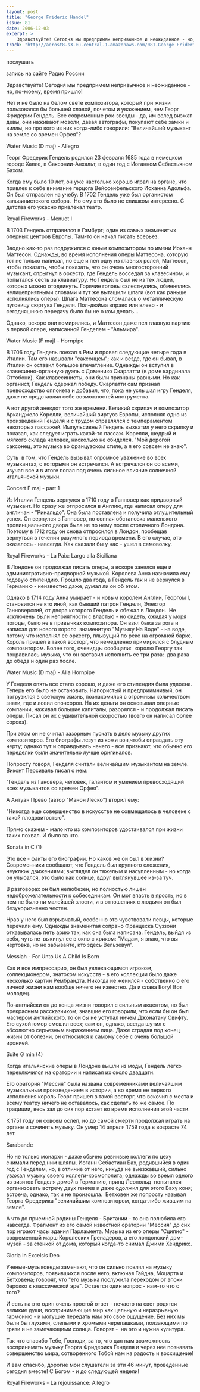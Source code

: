 ```yaml
---
layout: post
title: "George Frideric Handel"
issue: 81
date: 2006-12-03
excerpt: >
    Здравствуйте! Сегодня мы предпримем непривычное и неожиданное - но, по-моему, время пришло!
track: "http://aerost8.s3.eu-central-1.amazonaws.com/081-George Frideric Handel.mp3"
---
```


послушать

запись на сайте Радио России

Здравствуйте! Сегодня мы предпримем непривычное и неожиданное - но, по-моему, время пришло!

Нет и не было на белом свете композитора, который при жизни пользовался бы большей славой, почетом и уважением, чем Георг Фридерик Гендель. Все современные рок-звезды - да, им вслед визжат девы, они наживают мозоли, давая автографы, покупают себе замки и виллы, но про кого из них когда-либо говорили: "Величайший музыкант на земле со времен Орфея"?

Water Music (D maj) - Allegro

Георг Фредерик Гендель родился 23 февраля 1685 года в немецком городе Халле, в Саксонии-Анхальт, в один год с Иоганном Себастьяном Бахом.

Когда ему было 10 лет, он уже настолько хорошо играл на органе, что привлек к себе внимание герцога Вейссенфельского Иоханна Адольфа. Он был отправлен на учебу. В 1702 Гендель уже был органистом кальвинистского собора.  Но ему это было не слишком интересно. С детства его ужасно привлекал театр.

Royal Fireworks - Menuet I

В 1703 Гендель отправился в Гамбург; один из самых знаменитых оперных центров Европы. Там-то он начал писать всерьез.

Заодно как-то раз подружился с юным композитором по имени Иоханн Маттесон. Однажды, во время исполнения оперы Маттесона, которую тот не только написал, но еще и пел одну из главных ролей, Маттесон, чтобы показать, чтобы показать, что он очень многосторонний музыкант, спрыгнул в оркестр, где Гендель восседал за клавесином, и попытался сесть за клавиатуру. Но Гендель был не из тех людей, которых можно отодвинуть. Горячие головы схлестнулись, обменялись нелицеприятными словами и тут же вытащили шпаги (вот как раньше исполнялись оперы). Шпага Маттесона сломалась о металлическую пуговицу сюртука Генделя. Пол-дюйма вправо или влево - и сегодняшнюю передачу было бы не о ком делать...

Однако, вскоре они помирились, и Маттесон даже пел главную партию в первой опере, написанной Генделем - "Альмира".

Water Music (F maj) - Hornpipe

В 1706 году Гендель поехал в Рим и провел следующие четыре года в Италии. Там его называли "саксонцем"; как и везде, где он бывал, в Италии он оставил большое впечатление. Однажды он вступил в клавесинно-органную дуэль с Доменико Скарлатти (в доме кардинала Оттобони). Как клавесинисты, они были признаны равными. Но как органист, Гендель одержал победу. Скарлатти сам признал превосходство оппонета и добавил, что, пока не услышал игру Генделя, даже не представлял себе возможностей инструмента.

А вот другой анекдот того же времени. Великий скрипач и композитор Арканджело Корелли, величайший виртуоз Европы, исполнял одно из произведений Генделя и с трудом справлялся с темпераментом некоторых пассажей. Импульсивный Гендель выхватил у него скрипку и показал, как следует играть какой-то пассаж. Корелли, шедрый и мягкого склада человек, нисколько не обиделся. "Мой дорогой саксонец, это музыка во французском стиле, а я его совсем не знаю".

Суть  в том, что Гендель вызывал огромное уважение во всех музыкантах, с которыми он встречался. А встречался он со всеми, изучал все и в итоге попал под очень сильное влияние солнечной итальянской музыки.

Concert F maj - part 1

Из Италии Гендель вернулся в 1710 году в Ганновер как придворный музыкант. Но сразу же отпросился в Англию, где написал оперу для англичан - "Ринальдо". Она была поставлена и получила оглушительный успех. Он вернулся в Ганновер, но сонная обстановка маленького провинциального двора была не по нему после столичного Лондона. Поэтому в 1712 году он снова отпросился в Лондон, пообещав вернуться в течении разумного периода времени. В его случае, это оказалось - навсегда. Как сказали бы у нас - ушел в самоволку.

Royal Fireworks - La Paix: Largo alla Siciliana

В Лондоне он продолжал писать оперы, а вскоре занялся еще и административно-придворной музыкой. Королева Анна назначила ему годовую стипендию. Прошло два года, а Гендель так и не вернулся в Германию - неизвестно даже, думал ли он об этом.

Однако в 1714 году Анна умирает - и новым королем Англии, Георгом I, становится не кто иной, как бывший патрон Генделя, Электор Ганноверский, от двора которого Гендель и сбежал в Лондон.  Не исключены были неприятности с властью - но сидеть, ожидая у моря погоды, было не в привычках композитора. Он взял быка за рога и написал для нового короля  знаменитую "Музыку На Воде" - на воде, потому что исполнял ее оркестр, плывущий по реке на огромной барке. Король пришел в такой восторг, что немедленно примирился с блудным композитором. Более того, очевидцы сообщали:  королю Георгу так понравилась музыка, что он заставил исполнить ее три раза:  два раза до обеда и один раз после.

Water Music (D maj) - Alla Hornpipe

У Генделя опять все стало хорошо, и даже его стипендия была удвоена. Теперь его было не остановить. Напористый и предприимчивый, он погрузился в светскую жизнь, познакомился с огромным количеством знати, где и ловил спонсоров. На их деньги он основывал оперные компании, наживал большие капиталы, разорялся - и продолжал писать оперы. Писал он их с удивительной скоростью (всего он написал более сорока).

При этом он не считал зазорным пускать в дело музыку других композиторов. Его биографы лезут из кожи вон,чтобы оправдать эту черту; однако тут и оправдывать нечего - все признают, что обычно его переделки были значительно лучше оригиналов.

Попросту говоря, Генделя считали величайшим музыкантом на земле. Виконт Персиваль писал о нем:

"Гендель из Гановера, человек, талантом и умением превосходящий всех музыкантов со времен Орфея".

А Антуан Прево (автор "Манон Леско") вторил ему:

"Никогда еще совершенство в искусстве не совмещалось в человеке с такой плодовитостью".

Прямо скажем - мало кто из композиторов удостаивался при жизни таких похвал. И было за что.

Sonata in C (1)

Это все - факты его биографии. Но каков же он был в жизни? Современники сообщают, что Гендель был крупного сложения, неуклюж движениями; выглядел он тяжелым и насупленным - но когда он улыбался, это было как солнце, вдруг выглянувшее из-за туч.

В разговорах он был нелюбезен, но полностью лишен недоброжелательности к собеседникам. Он мог впасть в ярость, но в нем не было ни малейшей злости, и в отношениях с людьми он был безукоризненно честен.

Нрав у него был взрывчатый, особенно это чувствовали певцы, которые перечили ему. Однажды знаменитая сопрано Францеска Суззони отказывалась петь арию так, как она была написана. Гендель, выйдя из себя, чуть не  выкинул ее в окно с криком: "Мадам, я знаю, что вы чертовка, но не забывайте, кто здесь Вельзевул".

Messiah - For Unto Us A Child Is Born

Как и все импрессарио, он был увлекающимся игроком, коллекционером, знатоком искусств - в его коллекции было даже несколько картин Рембрандта. Никогда не женился - собственно о его личной жизни нам вообще ничего не известно. Да и слава Богу! Вот молодец.

По-английски он до конца жизни говорил с сильным акцентом, но был прекрасным рассказчиком; знавшие его говорили, что если бы он был мастером английского, то он бы не уступал ничем Джонатану Свифту. Его сухой юмор смешил всех; сам он, однако, всегда шутил с абсолютно серьезным выражением лица. Даже страдая под конец жизни от болезни, он относился к самому себе с очень большой иронией.

Suite G min (4)

Когда итальянские оперы в Лондоне вышли из моды, Гендель легко переключился на оратории и написал их около двадцати.

Его оратория "Мессия" была названа современниками величайшим музыкальным произведением в истории, а во время ее первого исполнения король Георг пришел в такой восторг, что вскочил с места и всему театру ничего не оставалось, как сделать то же самое. По традиции, весь зал до сих пор встает во время исполнения этой части.

К 1751 году он совсем ослеп, но до самой смерти продолжал играть на органе и сочинять музыку. Он умер 14 апреля 1759 года в возрасте 74 лет.

Sarabande

Но не только монархи - даже обычно ревнивые коллеги по цеху снимали перед ним шляпы. Иоганн Себастиан Бах, родившийся в один год с Генделем, но, в отличие от него, никуда не выезжавший, сильно уважал музыку своего коллеги-космополита; однажды во время одного из визитов Генделя домой в Германию, принц Леопольд  попытался организовать встречу двух гениев и даже одолжил для этого Баху коня; встреча, однако, так и не произошла.  Бетховен же попросту называл Георга Фредерика "величайшим композитором, когда-либо жившим на земле".

А что до приемной родины Генделя - Британии - то она полюбила его навсегда. Фрагмент из его самой известной оратории "Мессия" до сих пор играют часы здания Парламента. Музыка из его оперы "Сципио" - современный марш Королеских Гренадеров, а его лондонский дом-музей - за стенкой от дома, который когда-то снимал Джими Хендрикс.

Gloria In Excelsis Deo

Ученые-музыковеды замечают, что он сильно повлял на музыку композиторов, появившихся после него, включая Гайдна, Моцарта и Бетховена; говорят, что "его музыка послужила переходом от эпохи барокко к классической эре". Остается один вопрос - нам-то что с того?

И есть на это один очень простой ответ - нечасто на свет родятся великие души, воспринимающие мир как цельную и неразрывную гармонию - и могущие передать нам это свое ощущение. Без них мы были бы глухими, слепыми и хромыми черепашками, ползающими по грязи и не замечающими солнца. Говорят -  на это и нужна культура.

Так что спасибо Тебе, Господи, за то, что дал нам возможность воспринимать музыку Георга Фридерика Генделя и через нее познавать совершенство мира, сотворенного Тобой нам на радость и восхищение!

И вам спасибо, дорогие мои слушатели за эти 46 минут, проведенные сегодня вместе! С Богом - и до следующей недели!

Royal Fireworks - La rejouissance: Allegro
